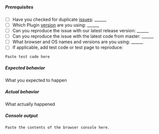 <!-- If you are raising a bug playing a stream, you must fill out the following or your issue may not be responded to. For features or improvements, you may delete this. -->
##### Prerequisites
- [ ] Have you checked for duplicate [issues](https://github.com/kaltura/playkit-js-offline-manager/issues): ______
- [ ] Which Plugin [version](https://github.com/kaltura/playkit-js-offline-manager/releases) are you using: ______
- [ ] Can you reproduce the issue with our latest release version: ______
- [ ] Can you reproduce the issue with the latest code from master: ______
- [ ] What browser and OS names and versions are you using: ______
- [ ] If applicable, add test code or test page to reproduce: 
```
Paste test code here
```

##### Expected behavior
What you expected to happen

##### Actual behavior
What actually happened

##### Console output
```
Paste the contents of the browser console here.
```
